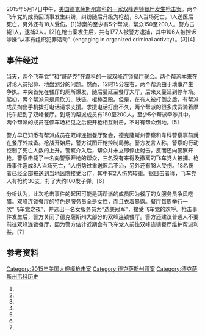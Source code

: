 2015年5月17日中午，[美国](../Page/美国.md "wikilink")[德克薩斯州](https://zh.wikipedia.org/wiki/德克薩斯州 "wikilink")[韋科的一家](../Page/韋科_\(德克薩斯州\).md "wikilink")[双峰连锁餐厅发生枪击案](../Page/双峰_\(连锁餐厅\).md "wikilink")。两个飞车党的成员因琐事发生纠纷，纠纷随后升级为枪战，8人当场死亡，1人送医后死亡，另外还有18人受伤。\[1\]涉案的至少有5个帮派，帮众150至200人。警方击毙1人，逮捕3人。\[2\]在枪击案发生后，共有177人被警方逮捕，其中106人被控诉涉嫌“从事有组织犯罪活动”（engaging in organized criminal activity）。\[3\]\[4\]

## 事件经过

当天，两个飞车党“”和“哥萨克”在韋科的一家[双峰连锁餐厅聚会](../Page/双峰_\(连锁餐厅\).md "wikilink")。两个帮派本来在讨论人员招募、地盘划分的问题。然而，12时15分左右，两个帮派由于琐事产生争执。冲突首先在餐厅的厕所爆发，随后蔓延至餐厅大厅，后来又蔓延到停车场。起初，两个帮派只是用砍刀、铁链、棍棒互殴。但是，在有人被打倒之后，有帮派成员掏出手机拨打电话请求支援。求援电话打出不久，两个帮派的很多成员骑着摩托车赶到了双峰餐厅。到场的帮派成员有150至200人，至少5个帮派牵涉其中。两个帮派的成员在停车场相见之后便开枪相互射击，不时有帮众倒地。\[5\]

警方早已知悉有帮派成员在双峰连锁餐厅聚会，德克薩斯州警察和韋科警察事前就在餐厅外戒备。枪战开始后，警方试图开枪控制局势。警方发言人称，警察的行动控制了死亡人数的上升。警察介入后，帮众并未立即停止射击，反而还向警察开枪。警察击毙了一名向警察开枪的帮众，三名没有来得及撤离的飞车党人被捕。枪击事件造成8人当场死亡，1人伤势过重送医后不治，另外还有18人受伤。18名伤者已经全部被送到当地医院接受治疗，其中有2人伤势较重。据目击者称，飞车党人有枪约30支，打了大约100发子弹。\[6\]

分析认为，此次枪击事件的起因可能是两帮派的成员因为餐厅的女服务员争风吃醋。双峰连锁餐厅的特色是服务员全是女性，而且衣着暴露。餐厅每周举行一次“飞车党之夜”，并选出一名女服务员为“选美冠军”，接受飞车党的欢呼。枪击事件发生后，警方关闭了德克薩斯州大部分的双峰连锁餐厅。警方还建议普通人不要前往双峰连锁餐厅，因为警方估计近期会有飞车党人前往双峰连锁餐厅维护帮派利益。\[7\]

## 参考资料

[Category:2015年美国大规模枪击案](https://zh.wikipedia.org/wiki/Category:2015年美国大规模枪击案 "wikilink") [Category:德克萨斯州罪案](https://zh.wikipedia.org/wiki/Category:德克萨斯州罪案 "wikilink") [Category:德克萨斯州韦科历史](https://zh.wikipedia.org/wiki/Category:德克萨斯州韦科历史 "wikilink")

1.
2.
3.
4.
5.
6.
7.